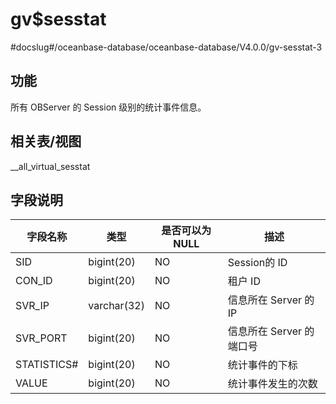 gv$sesstat 
===============================
#docslug#/oceanbase-database/oceanbase-database/V4.0.0/gv-sesstat-3


功能 
-----------

所有 OBServer 的 Session 级别的统计事件信息。

相关表/视图 
---------------

__all_virtual_sesstat

字段说明 
-------------



|  **字段名称**   |   **类型**    | **是否可以为 NULL** |      **描述**      |
|-------------|-------------|----------------|------------------|
| SID         | bigint(20)  | NO             | Session的 ID      |
| CON_ID      | bigint(20)  | NO             | 租户 ID            |
| SVR_IP      | varchar(32) | NO             | 信息所在 Server 的 IP |
| SVR_PORT    | bigint(20)  | NO             | 信息所在 Server 的端口号 |
| STATISTICS# | bigint(20)  | NO             | 统计事件的下标          |
| VALUE       | bigint(20)  | NO             | 统计事件发生的次数        |



